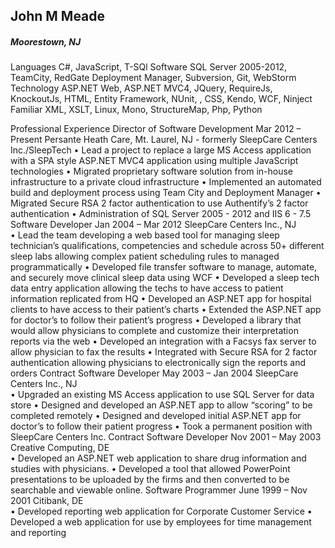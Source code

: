 ## John M Meade
##### Moorestown, NJ

Languages
C#, JavaScript, T-SQl
Software
SQL Server 2005-2012, TeamCity, RedGate Deployment Manager, Subversion, Git, WebStorm
Technology
ASP.NET Web, ASP.NET MVC4, JQuery, RequireJs, KnockoutJs, HTML, Entity Framework, NUnit, , CSS,  Kendo, WCF, Ninject
Familiar
XML, XSLT, Linux, Mono, StructureMap, Php, Python

Professional Experience
Director of Software Development	Mar 2012 – Present
Persante Heath Care, Mt. Laurel, NJ - formerly SleepCare Centers Inc./SleepTech
•	Lead a project to replace a large MS Access application with a SPA style ASP.NET MVC4 application using multiple JavaScript technologies
•	Migrated proprietary software solution from in-house infrastructure to a private cloud infrastructure
•	Implemented an automated build and deployment process using Team City and Deployment Manager
•	Migrated Secure RSA 2 factor authentication to use Authentify’s 2 factor authentication 
•	Administration of SQL Server 2005  - 2012 and IIS 6 - 7.5
Software Developer	Jan 2004 – Mar 2012
SleepCare Centers Inc., NJ	
•	Lead the team developing a web based tool for managing sleep technician’s qualifications, competencies and schedule across 50+ different sleep labs allowing complex patient scheduling rules to managed programmatically
•	Developed file transfer software to manage, automate, and securely move clinical sleep data using WCF
•	Developed a sleep tech data entry application allowing the techs to have access to patient information  replicated from HQ
•	Developed an ASP.NET app for hospital clients to have access to their patient’s charts
•	Extended the ASP.NET app for doctor’s to follow their patient’s progress
•	Developed a library that would allow physicians to complete and customize their interpretation reports via the web
•	Developed an integration with a Facsys fax server to allow physician to fax the results
•	Integrated with Secure RSA for 2 factor authentication allowing physicians to electronically sign the reports and orders
Contract Software Developer	May 2003 – Jan 2004
SleepCare Centers Inc., NJ	
•	Upgraded an existing MS Access application to use SQL Server for data store
•	Designed and developed an ASP.NET app to allow “scoring” to be completed remotely
•	Designed and developed initial ASP.NET app for doctor’s to follow their patient progress
•	Took a permanent position with SleepCare Centers Inc.
Contract Software Developer	Nov 2001 – May 2003
Creative Computing, DE	
•	Developed an ASP.NET web application to share drug information and studies with physicians. 
•	Developed a tool that allowed PowerPoint presentations to be uploaded by the firms and then converted to be searchable and viewable online.
Software Programmer	June 1999 – Nov 2001
Citibank, DE	
•	Developed reporting web application for Corporate Customer Service 
•	Developed a web application for use by employees for time management and reporting
